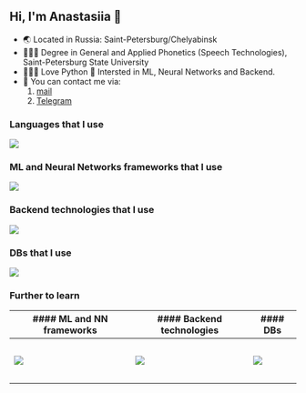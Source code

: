 ## Hi, I'm Anastasiia 👋

- 🌏 Located in Russia: Saint-Petersburg/Chelyabinsk
- 👩🏻‍🎓 Degree in General and Applied Phonetics (Speech Technologies), Saint-Petersburg State University
- 👩🏻‍💻 Love Python 🐍 Intersted in ML, Neural Networks and Backend.
- 📱 You can contact me via:
    1. [mail](mailto:anastasiia.povolotskaia@gmail.com)
    2. [Telegram](https://t.me/Dobby_is_a_free_elf)

### Languages that I use
<p align="left">
  <a href="https://skillicons.dev">
    <img src="https://skillicons.dev/icons?i=python" />
  </a>
</p>

### ML and Neural Networks frameworks that I use
<p align="left">
  <a href="https://skillicons.dev">
    <img src="https://skillicons.dev/icons?i=pytorch,sklearn" />
  </a>
</p>

### Backend technologies that I use
<p align="left">
  <a href="https://skillicons.dev">
    <img src="https://skillicons.dev/icons?i=fastapi,postman" />
  </a>
</p>

### DBs that I use
<p align="left">
  <a href="https://skillicons.dev">
    <img src="https://skillicons.dev/icons?i=postgres,mysql,sqlite" />
  </a>
</p>

### Further to learn
|#### ML and NN frameworks                                   | #### Backend technologies                                              |#### DBs
|------------------------------------------------------------|------------------------------------------------------------------------|--------------------------------------------------------------|
|<p align="left">                                            |<p align="left">                                                        |<p align="left">                                              |
| <a href="https://skillicons.dev">                          |  <a href="https://skillicons.dev">                                     |  <a href="https://skillicons.dev">                           |
|   <img src="https://skillicons.dev/icons?i=tensorflow" />  |    <img src="https://skillicons.dev/icons?i=django,flask,selenium" />  |    <img src="https://skillicons.dev/icons?i=redis,mongodb" />|
| </a>                                                       |  </a>                                                                  |  </a>                                                        |
|</p>                                                        |</p>                                                                    |</p>                                                          |

